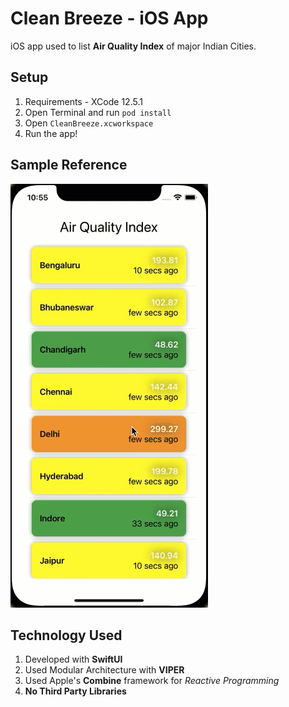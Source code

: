 # Clean Breeze - iOS App

iOS app used to list **Air Quality Index** of major Indian Cities.

## Setup

1. Requirements - XCode 12.5.1
2. Open Terminal and run ```pod install```
4. Open ```CleanBreeze.xcworkspace```
5. Run the app!
## Sample Reference

![Reference](./readme/sample.gif "Clean Breeze")

## Technology Used
1. Developed with **SwiftUI**
2. Used Modular Architecture with **VIPER** 
3. Used Apple's **Combine** framework for *Reactive Programming* 
3. **No Third Party Libraries**





